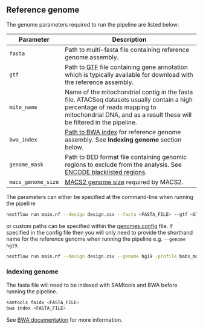 
## Reference genome

The genome parameters required to run the pipeline are listed below:

| Parameter          | Description                                                                                                                                                                                           |
|--------------------|-------------------------------------------------------------------------------------------------------------------------------------------------------------------------------------------------------|
| `fasta`            | Path to multi-fasta file containing reference genome assembly.                                                                                                                                        |
| `gtf`              | Path to [GTF](https://www.ensembl.org/info/website/upload/gff.html) file containing gene annotation which is typically available for download with the reference assembly.                            |
| `mito_name`        | Name of the mitochondrial contig in the fasta file. ATACSeq datasets usually contain a high percentage of reads mapping to mitochondrial DNA, and as a result these will be filtered in the pipeline. |
| `bwa_index`        | [Path to BWA index](http://bio-bwa.sourceforge.net/bwa.shtml) for reference genome assembly. See **Indexing genome** section below.                                                                   |
| `genome_mask`      | Path to BED format file containing genomic regions to exclude from the analysis. See [ENCODE blacklisted regions](https://sites.google.com/site/anshulkundaje/projects/blacklists).                   |
| `macs_genome_size` | [MACS2 genome size](https://github.com/taoliu/MACS#-g--gsize) required by MACS2.                                                                                                                      |

The parameters can either be specified at the command-line when running the pipeline  

```bash
nextflow run main.nf --design design.csv --fasta <FASTA_FILE> --gtf <GTF_FILE> --mito_name <MITO_NAME> --bwa_index <BWA_INDEX> --genome_mask <GENOME_MASK> --macs_genome_size <MACS_GENOME_SIZE> -profile babs_modules
```

or custom paths can be specified within the [genomes.config](https://github.com/crickbabs/BABS-ATACSeqPE/blob/master/conf/genomes.config) file. If specified in the config file then you will only need to provide the shorthand name for the reference genome when running the pipeline e.g. `--genome hg19`.

```bash
nextflow run main.nf --design design.csv --genome hg19 -profile babs_modules
```

### Indexing genome

The fasta file will need to be indexed with SAMtools and BWA before running the pipeline.

```bash
samtools faidx <FASTA_FILE>
bwa index <FASTA_FILE>
```

See [BWA documentation](http://bio-bwa.sourceforge.net/bwa.shtml) for more information.
